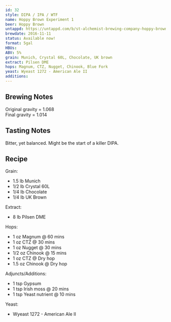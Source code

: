 ```yaml
---
id: 32
style: DIPA / IPA / WTF
name: Hoppy Brown Experiment 1
beer: Hoppy Brown
untappd: https://untappd.com/b/st-alchemist-brewing-company-hoppy-brown-experiment/1908351
brewdate: 2016-11-11
status: Available now!
format: 5gal
HBUs:
ABV: 5%
grain: Munich, Crystal 60L, Chocolate, UK brown
extract: Pilsen DME
hops: Magnum, CTZ, Nugget, Chinook, Blue Fork
yeast: Wyeast 1272 - American Ale II
additions:
---
```

## Brewing Notes
Original gravity = 1.068  
Final gravity = 1.014

## Tasting Notes
Bitter, yet balanced. Might be the start of a killer DIPA.

## Recipe
Grain:

  + 1.5 lb Munich
  + 1/2 lb Crystal 60L
  + 1/4 lb Chocolate
  + 1/4 lb UK Brown

Extract:

  + 8 lb Pilsen DME

Hops:

  + 1 oz Magnum @ 60 mins
  + 1 oz CTZ @ 30 mins
  + 1 oz Nugget @ 30 mins
  + 1/2 oz Chinook @ 15 mins
  + 1 oz CTZ @ Dry hop
  + 1.5 oz Chinook @ Dry hop

Adjuncts/Additions:

  + 1 tsp Gypsum
  + 1 tsp Irish moss @ 20 mins
  + 1 tsp Yeast nutrient @ 10 mins

Yeast:

  + Wyeast 1272 - American Ale II
